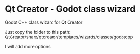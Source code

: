 # Qt Creator - Godot class wizard
Godot C++ class wizard for Qt Creator

Just copy the folder to this path:
QtCreator/share/qtcreator/templates/wizards/classes/godotcpp

I will add more options
